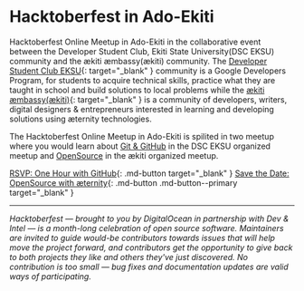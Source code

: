 # Hacktoberfest in Ado-Ekiti

Hacktoberfest Online Meetup in Ado-Ekiti in the collaborative event between the Developer Student Club, Ekiti State University(DSC EKSU) community and the ækiti æmbassy(ækiti) community. The [Developer Student Club EKSU](https://dsc.community.dev/ekiti-state-university/){: target="_blank" } community is a Google Developers Program, for students to acquire technical skills, practice what they are taught in school and build solutions to local problems while the [ækiti æmbassy(ækiti)](https://aekiti.com/){: target="_blank" } is a community of developers, writers, digital designers & entrepreneurs interested in learning and developing solutions using æternity technologies.

The Hacktoberfest Online Meetup in Ado-Ekiti is spilited in two meetup where you would learn about [Git & GitHub](/meetup/one-hour-with-github) in the DSC EKSU organized meetup and [OpenSource](/meetup/opensource-with-aeternity) in the ækiti organized meetup.

[RSVP: One Hour with GitHub](https://dsc.community.dev/events/details/developer-student-clubs-ekiti-state-university-presents-one-hour-with-github){: .md-button target="_blank" } [Save the Date: OpenSource with æternity](https://aekiti.com/workshop/opensource-with-aeternity){: .md-button .md-button--primary target="_blank" }

---
_Hacktoberfest — brought to you by DigitalOcean in partnership with Dev & Intel — is a month-long celebration of open source software. Maintainers are invited to guide would-be contributors towards issues that will help move the project forward, and contributors get the opportunity to give back to both projects they like and others they've just discovered. No contribution is too small — bug fixes and documentation updates are valid ways of participating._